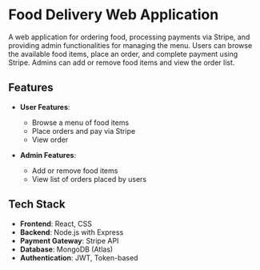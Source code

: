 # Food Delivery Web Application

A web application for ordering food, processing payments via Stripe, and providing admin functionalities for managing the menu. Users can browse the available food items, place an order, and complete payment using Stripe. Admins can add or remove food items and view the order list.

## Features

- **User Features**:
  - Browse a menu of food items
  - Place orders and pay via Stripe
  - View order

- **Admin Features**:
  - Add or remove food items
  - View list of orders placed by users

## Tech Stack

- **Frontend**: React, CSS
- **Backend**: Node.js with Express 
- **Payment Gateway**: Stripe API
- **Database**: MongoDB (Atlas)
- **Authentication**: JWT, Token-based

